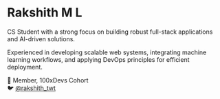 # Rakshith M L

CS Student with a strong focus on building robust full-stack applications and AI-driven solutions. 

Experienced in developing scalable web systems, integrating machine learning workflows, and applying DevOps principles for efficient deployment.

📍 Member, 100xDevs Cohort  
🐦 [@rakshith_twt](https://twitter.com/rakshith_ml)
